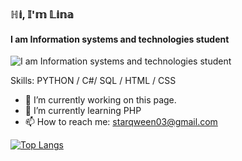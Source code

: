 ### ℍ𝕚, 𝕀'𝕞 𝕃𝕚𝕟𝕒

#### I am Information systems and technologies student
![I am Information systems and technologies student](https://user-images.githubusercontent.com/104797558/232354549-b2f986df-5e0e-4b13-98ae-c1f27f132730.png)


Skills: PYTHON / C#/ SQL / HTML / CSS

- 🔭 I’m currently working on this page. 
- 🌱 I’m currently learning PHP 
- 📫 How to reach me: starqween03@gmail.com 




[![Top Langs](https://github-readme-stats.vercel.app/api/top-langs/?username=xoxoPoxox)](https://github.com/anuraghazra/github-readme-stats)

